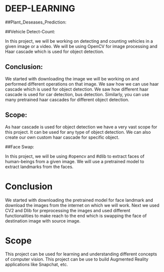 # DEEP-LEARNING
##Plant_Deseases_Prediction:

##Vehicle Detect-Count:

In this project, we will be working on detecting and counting vehicles in a given image or a video. We will be using OpenCV for image processing and Haar cascade which is used for object detection.

## Conclusion:
We started with downloading the image we will be working on and performed different operations on that image. We saw how we can use haar cascade which is used for object detection. We saw how different haar cascade is used for car detection, bus detection. Similarly, you can use many pretrained haar cascades for different object detection.

## Scope:
As haar cascade is used for object detection we have a very vast scope for this project. It can be used for any type of object detection. We can also create our own custom haar cascade for specific object.


##Face Swap:

In this project, we will be using #opencv and #dlib to extract faces of human-beings from a given image. We will use a pretrained model to extract landmarks from the faces.

# Conclusion

We started with downloading the pretrained model for face landmark and download the images from the internet on which we will work. Next we used CV2 and Dlib for preprocessing the images and used different functionalities to make reach to the end which is swapping the face of destination image with source image.

# Scope

This project can be used for learning and understanding different concepts of computer vision. This project can be use to build Augmented Reality applications like Snapchat, etc.
